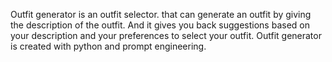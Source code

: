 Outfit generator is an outfit selector.
that can generate an outfit by giving the description of the outfit.
And it gives you back suggestions 
based on your description and your preferences to select your outfit. 
Outfit generator is created with python and prompt engineering.
